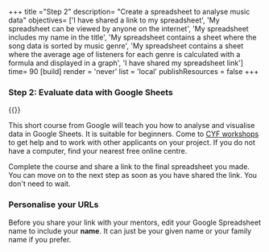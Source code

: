 +++
title ="Step 2"
description= "Create a spreadsheet to analyse music data"
objectives= ['I have shared a link to my spreadsheet', 'My spreadsheet can be viewed by anyone on the internet', 'My spreadsheet includes my name in the title', 'My spreadsheet contains a sheet where the song data is sorted by music genre', 'My spreadsheet contains a sheet where the average age of listeners for each genre is calculated with a formula and displayed in a graph', 'I have shared my spreadsheet link']
time= 90
[build]
  render = 'never'
  list = 'local'
  publishResources = false 
+++

### Step 2: Evaluate data with Google Sheets

{{<blocklink
  src="https://applieddigitalskills.withgoogle.com/c/college-and-continuing-education/en/try-a-career-in-data-analytics/details.html"
  name="Try a Career in Data Analytics"
  caption="Google Applied Digital Skills"
  time="90">}}

This short course from Google will teach you how to analyse and visualise data in Google Sheets. It is suitable for beginners. Come to [CYF workshops](./workshops) to get help and to work with other applicants on your project. If you do not have a computer, find your nearest free online centre.

Complete the course and share a link to the final spreadsheet you made. You can move on to the next step as soon as you have shared the link. You don't need to wait.

### Personalise your URLs

Before you share your link with your mentors, edit your Google Spreadsheet name to include your **name**. It can just be your given name or your family name if you prefer.

